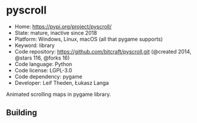# pyscroll

- Home: https://pypi.org/project/pyscroll/
- State: mature, inactive since 2018
- Platform: Windows, Linux, macOS (all that pygame supports)
- Keyword: library
- Code repository: https://github.com/bitcraft/pyscroll.git (@created 2014, @stars 116, @forks 16)
- Code language: Python
- Code license: LGPL-3.0
- Code dependency: pygame
- Developer: Leif Theden, Łukasz Langa

Animated scrolling maps in pygame library.

## Building
